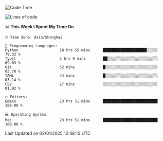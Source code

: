 <!--START_SECTION:waka-->
![Code Time](http://img.shields.io/badge/Code%20Time-2%2C436%20hrs%2047%20mins-blue)

![Lines of code](https://img.shields.io/badge/From%20Hello%20World%20I%27ve%20Written-309.9%20thousand%20lines%20of%20code-blue)

📊 **This Week I Spent My Time On** 

```text
🕑︎ Time Zone: Asia/Shanghai

💬 Programming Languages: 
Python                   18 hrs 55 mins      ████████████████████░░░░░   79.32 % 
Typst                    2 hrs 9 mins        ██░░░░░░░░░░░░░░░░░░░░░░░   09.03 % 
Git                      52 mins             █░░░░░░░░░░░░░░░░░░░░░░░░   03.70 % 
YAML                     44 mins             █░░░░░░░░░░░░░░░░░░░░░░░░   03.14 % 
CSV                      27 mins             ░░░░░░░░░░░░░░░░░░░░░░░░░   01.92 % 

🔥 Editors: 
Emacs                    23 hrs 51 mins      █████████████████████████   100.00 % 

💻 Operating System: 
Mac                      23 hrs 51 mins      █████████████████████████   100.00 % 
```


 Last Updated on 02/01/2025 12:49:10 UTC
<!--END_SECTION:waka-->
